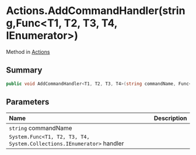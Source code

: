 # Actions.AddCommandHandler(string,Func<T1, T2, T3, T4, IEnumerator>)

Method in [Actions](/api/csharp/yarn.unity.actions.md)

## Summary



```csharp
public void AddCommandHandler<T1, T2, T3, T4>(string commandName, Func<T1, T2, T3, T4, IEnumerator> handler)
```

## Parameters

|Name|Description|
|:---|:---|
|`string` commandName||
|`System.Func<T1, T2, T3, T4, System.Collections.IEnumerator>` handler||


